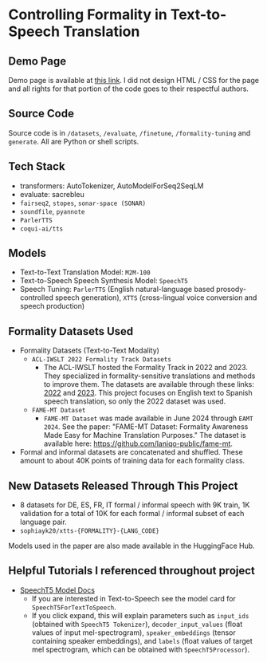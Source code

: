 # Controlling Formality in Text-to-Speech Translation

## Demo Page
Demo page is available at [this link](https://sophiayk20.github.io/tts-formality-translation).
I did not design HTML / CSS for the page and all rights for that portion of the code goes to their respectful authors.

## Source Code
Source code is in `/datasets`, `/evaluate`, `/finetune`, `/formality-tuning` and `generate`.
All are Python or shell scripts.

## Tech Stack
- transformers: AutoTokenizer, AutoModelForSeq2SeqLM
- evaluate: sacrebleu
- `fairseq2`, `stopes`, `sonar-space (SONAR)`
- `soundfile`, `pyannote`
- `ParlerTTS`
- `coqui-ai/tts`

## Models
- Text-to-Text Translation Model: `M2M-100`
- Text-to-Speech Speech Synthesis Model: `SpeechT5`
- Speech Tuning: `ParlerTTS` (English natural-language based prosody-controlled speech generation), `XTTS` (cross-lingual voice conversion and speech production)

## Formality Datasets Used
- Formality Datasets (Text-to-Text Modality)
    - `ACL-IWSLT 2022 Formality Track Datasets`
        - The ACL-IWSLT hosted the Formality Track in 2022 and 2023. They specialized in formality-sensitive translations and methods to improve them. The datasets are available through these links: [2022](https://github.com/amazon-science/contrastive-controlled-mt/tree/main/IWSLT2022) and [2023](https://github.com/amazon-science/contrastive-controlled-mt/tree/main/IWSLT2023). This project focuses on English text to Spanish speech translation, so only the 2022 dataset was used.
    - `FAME-MT Dataset`
        - `FAME-MT Dataset` was made available in June 2024 through `EAMT 2024`. See the paper: "FAME-MT Dataset: Formality Awareness Made Easy for Machine Translation Purposes." The dataset is available here: https://github.com/laniqo-public/fame-mt.
- Formal and informal datasets are concatenated and shuffled. These amount to about 40K points of training data for each formality class.

## New Datasets Released Through This Project
- 8 datasets for DE, ES, FR, IT formal / informal speech with 9K train, 1K validation for a total of 10K for each formal / informal subset of each language pair.
- `sophiayk20/xtts-{FORMALITY}-{LANG_CODE}`

Models used in the paper are also made available in the HuggingFace Hub.

## Helpful Tutorials I referenced throughout project
- [SpeechT5 Model Docs](https://huggingface.co/docs/transformers/en/model_doc/speecht5)
    - If you are interested in Text-to-Speech see the model card for `SpeechT5ForTextToSpeech`.
    - If you click expand, this will explain parameters such as `input_ids` (obtained with `SpeechT5 Tokenizer`), `decoder_input_values` (float values of input mel-spectrogram), `speaker_embeddings` (tensor containing speaker embeddings), and `labels` (float values of target mel spectrogram, which can be obtained with `SpeechT5Processor`).
